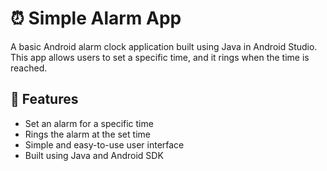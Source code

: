 # ⏰ Simple Alarm App

A basic Android alarm clock application built using Java in Android Studio. This app allows users to set a specific time, and it rings when the time is reached.

## 📱 Features

- Set an alarm for a specific time
- Rings the alarm at the set time
- Simple and easy-to-use user interface
- Built using Java and Android SDK
